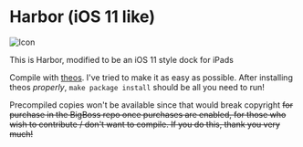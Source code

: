 # Harbor (iOS 11 like)

![Icon](https://raw.githubusercontent.com/eswick/harbor/master/readme_resources/icon.png "Harbor")

This is Harbor, modified to be an iOS 11 style dock for iPads

Compile with [theos](https://github.com/dhowett/theos). I've tried to make it as easy as possible. After installing theos *properly*, `make package install` should be all you need to run!

Precompiled copies won't be available since that would break copyright ~~for purchase in the BigBoss repo once purchases are enabled, for those who wish to contribute / don't want to compile. If you do this, thank you very much!~~



